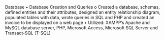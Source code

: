 Database
• Database Creation and Queries
o Created a database, schemas, defined entities and their attributes, designed an entity relationship
diagram, populated tables with data, wrote queries in SQL and PHP and created an invoice to be displayed on a web page
▪ Utilized: XAMPP’s Apache and MySQL database server, PHP, Microsoft Access, Microsoft SQL Server and Transact-SQL (T-SQL)